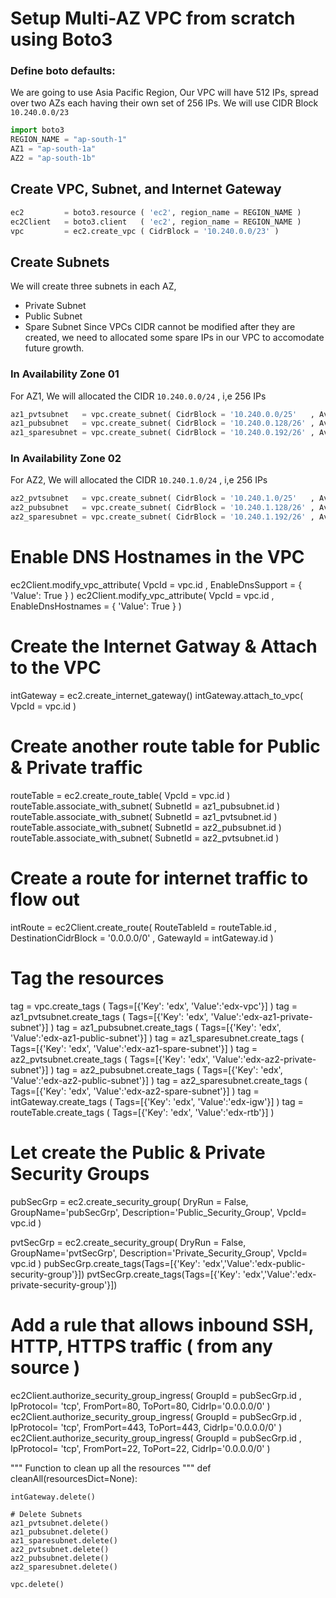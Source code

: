 # Setup Multi-AZ VPC from scratch using Boto3

### Define boto defaults:
We are going to use Asia Pacific Region, Our VPC will have 512 IPs, spread over two AZs each having their own set of 256 IPs. We will use CIDR Block `10.240.0.0/23`
```py
import boto3
REGION_NAME = "ap-south-1"
AZ1 = "ap-south-1a"
AZ2 = "ap-south-1b"
```

## Create VPC, Subnet, and Internet Gateway
```py
ec2         = boto3.resource ( 'ec2', region_name = REGION_NAME )
ec2Client   = boto3.client   ( 'ec2', region_name = REGION_NAME )
vpc         = ec2.create_vpc ( CidrBlock = '10.240.0.0/23' )
```

## Create Subnets
We will create three subnets in each AZ, 
 - Private Subnet
 - Public Subnet
 - Spare Subnet
Since VPCs CIDR cannot be modified after they are created, we need to allocated some spare IPs in our VPC to accomodate future growth.

### In Availability Zone 01
For AZ1, We will allocated the CIDR `10.240.0.0/24` , i,e 256 IPs
```py
az1_pvtsubnet   = vpc.create_subnet( CidrBlock = '10.240.0.0/25'   , AvailabilityZone = AZ1 )
az1_pubsubnet   = vpc.create_subnet( CidrBlock = '10.240.0.128/26' , AvailabilityZone = AZ1 )
az1_sparesubnet = vpc.create_subnet( CidrBlock = '10.240.0.192/26' , AvailabilityZone = AZ1 )
```

### In Availability Zone 02
For AZ2, We will allocated the CIDR `10.240.1.0/24` , i,e 256 IPs
```py
az2_pvtsubnet   = vpc.create_subnet( CidrBlock = '10.240.1.0/25'   , AvailabilityZone = AZ2 )
az2_pubsubnet   = vpc.create_subnet( CidrBlock = '10.240.1.128/26' , AvailabilityZone = AZ2 )
az2_sparesubnet = vpc.create_subnet( CidrBlock = '10.240.1.192/26' , AvailabilityZone = AZ2 )
```

# Enable DNS Hostnames in the VPC
ec2Client.modify_vpc_attribute( VpcId = vpc.id , EnableDnsSupport = { 'Value': True } )
ec2Client.modify_vpc_attribute( VpcId = vpc.id , EnableDnsHostnames = { 'Value': True } )

# Create the Internet Gatway & Attach to the VPC
intGateway  = ec2.create_internet_gateway()
intGateway.attach_to_vpc( VpcId = vpc.id )

# Create another route table for Public & Private traffic
routeTable = ec2.create_route_table( VpcId = vpc.id )
routeTable.associate_with_subnet( SubnetId = az1_pubsubnet.id )
routeTable.associate_with_subnet( SubnetId = az1_pvtsubnet.id )
routeTable.associate_with_subnet( SubnetId = az2_pubsubnet.id )
routeTable.associate_with_subnet( SubnetId = az2_pvtsubnet.id )

# Create a route for internet traffic to flow out
intRoute = ec2Client.create_route( RouteTableId = routeTable.id , DestinationCidrBlock = '0.0.0.0/0' , GatewayId = intGateway.id )

# Tag the resources
tag = vpc.create_tags               ( Tags=[{'Key': 'edx', 'Value':'edx-vpc'}] )
tag = az1_pvtsubnet.create_tags     ( Tags=[{'Key': 'edx', 'Value':'edx-az1-private-subnet'}] )
tag = az1_pubsubnet.create_tags     ( Tags=[{'Key': 'edx', 'Value':'edx-az1-public-subnet'}] )
tag = az1_sparesubnet.create_tags   ( Tags=[{'Key': 'edx', 'Value':'edx-az1-spare-subnet'}] )
tag = az2_pvtsubnet.create_tags     ( Tags=[{'Key': 'edx', 'Value':'edx-az2-private-subnet'}] )
tag = az2_pubsubnet.create_tags     ( Tags=[{'Key': 'edx', 'Value':'edx-az2-public-subnet'}] )
tag = az2_sparesubnet.create_tags   ( Tags=[{'Key': 'edx', 'Value':'edx-az2-spare-subnet'}] )
tag = intGateway.create_tags        ( Tags=[{'Key': 'edx', 'Value':'edx-igw'}] )
tag = routeTable.create_tags        ( Tags=[{'Key': 'edx', 'Value':'edx-rtb'}] )

# Let create the Public & Private Security Groups
pubSecGrp = ec2.create_security_group( DryRun = False, 
                              GroupName='pubSecGrp',
                              Description='Public_Security_Group',
                              VpcId= vpc.id
                            )

pvtSecGrp = ec2.create_security_group( DryRun = False, 
                              GroupName='pvtSecGrp',
                              Description='Private_Security_Group',
                              VpcId= vpc.id
                            )
pubSecGrp.create_tags(Tags=[{'Key': 'edx','Value':'edx-public-security-group'}])
pvtSecGrp.create_tags(Tags=[{'Key': 'edx','Value':'edx-private-security-group'}])


# Add a rule that allows inbound SSH, HTTP, HTTPS traffic ( from any source )
ec2Client.authorize_security_group_ingress( GroupId  = pubSecGrp.id ,
                                        IpProtocol= 'tcp',
                                        FromPort=80,
                                        ToPort=80,
                                        CidrIp='0.0.0.0/0'
                                        )
ec2Client.authorize_security_group_ingress( GroupId  = pubSecGrp.id ,
                                        IpProtocol= 'tcp',
                                        FromPort=443,
                                        ToPort=443,
                                        CidrIp='0.0.0.0/0'
                                        )
ec2Client.authorize_security_group_ingress( GroupId  = pubSecGrp.id ,
                                        IpProtocol= 'tcp',
                                        FromPort=22,
                                        ToPort=22,
                                        CidrIp='0.0.0.0/0'
                                        )


"""
Function to clean up all the resources
"""
def cleanAll(resourcesDict=None):

    intGateway.delete()

    # Delete Subnets
    az1_pvtsubnet.delete()
    az1_pubsubnet.delete()
    az1_sparesubnet.delete()
    az2_pvtsubnet.delete()
    az2_pubsubnet.delete()
    az2_sparesubnet.delete()

    vpc.delete()